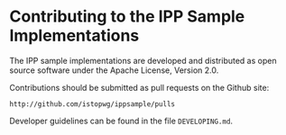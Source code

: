 # Contributing to the IPP Sample Implementations

The IPP sample implementations are developed and distributed as open source
software under the Apache License, Version 2.0.

Contributions should be submitted as pull requests on the Github site:

    http://github.com/istopwg/ippsample/pulls

Developer guidelines can be found in the file `DEVELOPING.md`.
